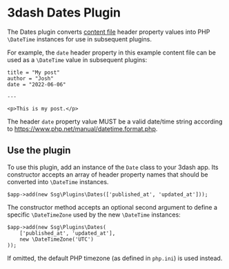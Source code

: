 # 3dash Dates Plugin

The Dates plugin converts [content file](../files.md#content-files) 
header property values into PHP `\DateTime` instances for use in 
subsequent plugins.

For example, the `date` header property in this example content file 
can be used as a `\DateTime` value in subsequent plugins:

```
title = "My post"
author = "Josh"
date = "2022-06-06"

---

<p>This is my post.</p>
```

The header `date` property value MUST be a valid date/time string 
according to <https://www.php.net/manual/datetime.format.php>.

## Use the plugin

To use this plugin, add an instance of the `Date` class to your
3dash app. Its constructor accepts an array of header property
names that should be converted into `\DateTime` instances.

```
$app->add(new Ssg\Plugins\Dates(['published_at', 'updated_at']));
```

The constructor method accepts an optional second argument
to define a specific `\DateTimeZone` used by the new `\DateTime`
instances:

```
$app->add(new Ssg\Plugins\Dates(
    ['published_at', 'updated_at'],
    new \DateTimeZone('UTC')
));
```

If omitted, the default PHP timezone (as defined in `php.ini`)
is used instead.
